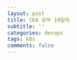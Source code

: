 ```yaml
---
layout: post
title: CKA 공부 19일차
subtitle: ''
categories: devops
tags: k8s
comments: false
---
```


##
